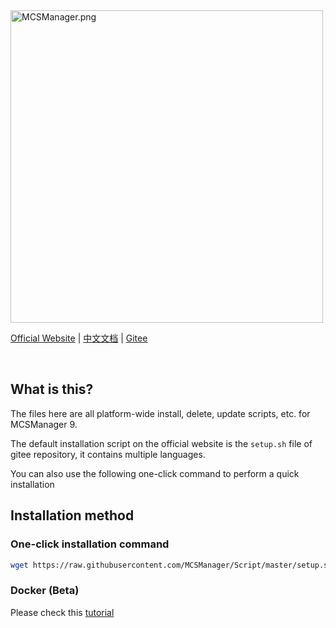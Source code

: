 <img src="https://public-link.oss-cn-shenzhen.aliyuncs.com/mcsm_picture/logo.png" alt="MCSManager.png" width="500px" />

<br />

[Official Website](http://mcsmanager.com/) | [中文文档](https://github.com/MCSManager/Script/blob/master/README_cn.md) | [Gitee](https://gitee.com/mcsmanager/script)

<br />

## What is this?

The files here are all platform-wide install, delete, update scripts, etc. for MCSManager 9.

The default installation script on the official website is the `setup.sh` file of gitee repository, it contains multiple languages.

You can also use the following one-click command to perform a quick installation

## Installation method

### One-click installation command

```bash
wget https://raw.githubusercontent.com/MCSManager/Script/master/setup.sh -O setup.sh && bash setup.sh
```

### Docker (Beta)

Please check this [tutorial](https://github.com/MCSManager/Script/blob/master/docker/README.md)

<br />
